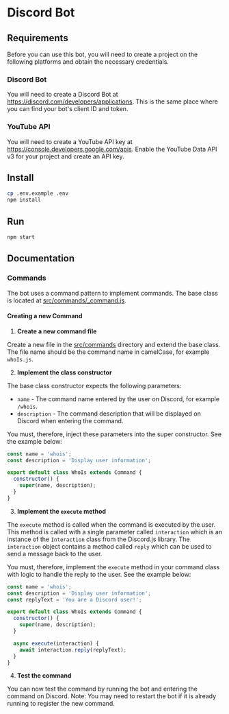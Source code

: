 # Discord Bot

## Requirements
Before you can use this bot, you will need to create a project on the following platforms and obtain the necessary credentials.

### Discord Bot
You will need to create a Discord Bot at https://discord.com/developers/applications.
This is the same place where you can find your bot's client ID and token.

### YouTube API
You will need to create a YouTube API key at https://console.developers.google.com/apis.
Enable the YouTube Data API v3 for your project and create an API key.

## Install
````bash
cp .env.example .env
npm install
````

## Run
````bash
npm start
````

## Documentation

### Commands
The bot uses a command pattern to implement commands. The base class is located at [src/commands/_command.js](src/commands/_command.js).

#### Creating a new Command

1. **Create a new command file**

Create a new file in the [src/commands](src/commands) directory and extend the base class. The file name should be the command name in camelCase, for example `whoIs.js`.

2. **Implement the class constructor**

The base class constructor expects the following parameters:
- `name` - The command name entered by the user on Discord, for example `/whois`.
- `description` - The command description that will be displayed on Discord when entering the command.

You must, therefore, inject these parameters into the super constructor.
See the example below:
```javascript
const name = 'whois';
const description = 'Display user information';

export default class WhoIs extends Command {
  constructor() {
    super(name, description);
  }
}
```

3. **Implement the `execute` method**

The `execute` method is called when the command is executed by the user. This method is called with a single parameter called `interaction` which is an instance of the `Interaction` class from the Discord.js library. The `interaction` object contains a method called `reply` which can be used to send a message back to the user.

You must, therefore, implement the `execute` method in your command class with logic to handle the reply to the user. 
See the example below:
```javascript
const name = 'whois';
const description = 'Display user information';
const replyText = 'You are a Discord user!';

export default class WhoIs extends Command {
  constructor() {
    super(name, description);
  }

  async execute(interaction) {
    await interaction.reply(replyText);
  }
}
```

4. **Test the command**

You can now test the command by running the bot and entering the command on Discord.
Note: You may need to restart the bot if it is already running to register the new command.